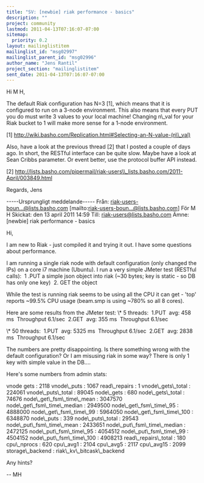 ```yaml
---
title: "SV: [newbie] riak performance - basics"
description: ""
project: community
lastmod: 2011-04-13T07:16:07-07:00
sitemap:
  priority: 0.2
layout: mailinglistitem
mailinglist_id: "msg02997"
mailinglist_parent_id: "msg02996"
author_name: "Jens Rantil"
project_section: "mailinglistitem"
sent_date: 2011-04-13T07:16:07-07:00
---
```



Hi M H,

The default Riak configuration has N=3 [1], which means that it is configured 
to run on a 3-node environment. This also means that every PUT you do must 
write 3 values to your local machine! Changing n\\_val for your Riak bucket to 1 
will make more sense for a 1-node environment.

[1] http://wiki.basho.com/Replication.html#Selecting-an-N-value-(n\\_val)

Also, have a look at the previous thread [2] that I posted a couple of days 
ago. In short, the RESTful interface can be quite slow. Maybe have a look at 
Sean Cribbs parameter. Or event better, use the protocol buffer API instead.

[2] 
http://lists.basho.com/pipermail/riak-users\\_lists.basho.com/2011-April/003849.html

Regards,
Jens

-----Ursprungligt meddelande-----
Från: riak-users-boun...@lists.basho.com 
[mailto:riak-users-boun...@lists.basho.com] För M H
Skickat: den 13 april 2011 14:59
Till: riak-users@lists.basho.com
Ämne: [newbie] riak performance - basics

Hi,

I am new to Riak - just compiled it and trying it out. I have some questions 
about performance.

I am running a single riak node with default configuration (only changed the 
IPs) on a core i7 machine (Ubuntu). I run a very simple JMeter test (RESTful 
calls):
 1 .PUT a simple json object into riak (~30 bytes; key is static - so DB has 
only one key)
 2. GET the object

While the test is running riak seems to be using all the CPU it can get - 'top' 
reports ~99.5% CPU usage (beam.smp is using ~780% so all 8 cores).

Here are some results from the JMeter test:
\\* 5 threads:
 1.PUT  avg: 458 ms  Throughput 6.1/sec
 2.GET  avg: 355 ms  Throughput 6.1/sec

\\* 50 threads:
 1.PUT  avg: 5325 ms  Throughput 6.1/sec
 2.GET  avg: 2838 ms  Throughput 6.1/sec

The numbers are pretty disappointing. Is there something wrong with the default 
configuration? Or I am misusing riak in some way? There is only 1 key with 
simple value in the DB....


Here's some numbers from admin stats:

vnode gets : 2118
vnode\\_puts : 1067
read\\_repairs : 1
vnode\\_gets\\_total : 224061
vnode\\_puts\\_total : 89045
node\\_gets : 680
node\\_gets\\_total : 74676
node\\_get\\_fsm\\_time\\_mean : 3047570
node\\_get\\_fsm\\_time\\_median : 2949500
node\\_get\\_fsm\\_time\\_95 : 4888000
node\\_get\\_fsm\\_time\\_99 : 5964050
node\\_get\\_fsm\\_time\\_100 : 6348870
node\\_puts : 339
node\\_puts\\_total : 29543
node\\_put\\_fsm\\_time\\_mean : 2433651
node\\_put\\_fsm\\_time\\_median : 2472125
node\\_put\\_fsm\\_time\\_95 : 4054512
node\\_put\\_fsm\\_time\\_99 : 4504152
node\\_put\\_fsm\\_time\\_100 : 4908213
read\\_repairs\\_total : 180
cpu\\_nprocs : 620
cpu\\_avg1 : 2104
cpu\\_avg5 : 2117
cpu\\_avg15 : 2099
storage\\_backend : riak\\_kv\\_bitcask\\_backend

Any hints?

--
MH

